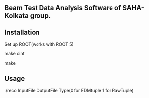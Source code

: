 ## Beam Test Data Analysis Software of SAHA-Kolkata group.   

## Installation

Set up ROOT(works with ROOT 5)

make cint

make 

## Usage

./reco InputFile   OutputFile  Type(0 for EDMtuple 1 for RawTuple)

